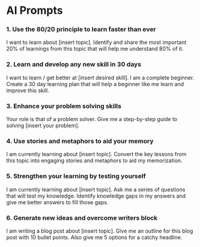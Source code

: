 # AI Prompts

### 1. Use the 80/20 principle to learn faster than ever

I want to learn about [insert topic]. Identify and share the most important 20% of learnings from this topic that will help me understand 80% of it.

### 2. Learn and develop any new skill in 30 days
 
I want to learn / get better at [insert desired skill]. I am a complete beginner. Create a 30 day learning plan that will help a beginner like me learn and improve this skill.

### 3. Enhance your problem solving skills

Your role is that of a problem solver. Give me a step-by-step guide to solving [insert your problem].

### 4. Use stories and metaphors to aid your memory

I am currently learning about [insert topic]. Convert the key lessons from this topic into engaging stories and metaphors to aid my memorization.

### 5. Strengthen your learning by testing yourself

I am currently learning about [insert topic]. Ask me a series of questions that will test my knowledge. Identify knowledge gaps in my answers and give me better answers to fill those gaps.

### 6. Generate new ideas and overcome writers block

I am writing a blog post about [insert topic]. Give me an outline for this blog post with 10 bullet points. Also give me 5 options for a catchy headline.

